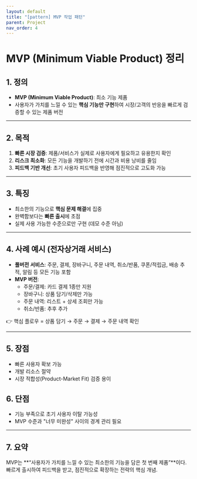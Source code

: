 ```yaml
---
layout: default
title: "[pattern] MVP 작업 패턴"
parent: Project
nav_order: 4
---
```


# MVP (Minimum Viable Product) 정리

## 1. 정의
- **MVP (Minimum Viable Product)**: 최소 기능 제품
- 사용자가 가치를 느낄 수 있는 **핵심 기능만 구현**하여 시장/고객의 반응을 빠르게 검증할 수 있는 제품 버전

---

## 2. 목적
1. **빠른 시장 검증**: 제품/서비스가 실제로 사용자에게 필요하고 유용한지 확인
2. **리스크 최소화**: 모든 기능을 개발하기 전에 시간과 비용 낭비를 줄임
3. **피드백 기반 개선**: 초기 사용자 피드백을 반영해 점진적으로 고도화 가능

---

## 3. 특징
- 최소한의 기능으로 **핵심 문제 해결**에 집중
- 완벽함보다는 **빠른 출시**에 초점
- 실제 사용 가능한 수준으로만 구현 (데모 수준 아님)

---

## 4. 사례 예시 (전자상거래 서비스)
- **풀버전 서비스**: 주문, 결제, 장바구니, 주문 내역, 취소/반품, 쿠폰/적립금, 배송 추적, 알림 등 모든 기능 포함
- **MVP 버전**:
  - 주문/결제: 카드 결제 1종만 지원
  - 장바구니: 상품 담기/삭제만 가능
  - 주문 내역: 리스트 + 상세 조회만 가능
  - 취소/반품: 추후 추가

👉 핵심 플로우 = 상품 담기 → 주문 → 결제 → 주문 내역 확인

---

## 5. 장점
- 빠른 사용자 확보 가능
- 개발 리소스 절약
- 시장 적합성(Product-Market Fit) 검증 용이

## 6. 단점
- 기능 부족으로 초기 사용자 이탈 가능성
- MVP 수준과 "너무 미완성" 사이의 경계 관리 필요

---

## 7. 요약
MVP는 **“사용자가 가치를 느낄 수 있는 최소한의 기능을 담은 첫 번째 제품”**이다.
빠르게 출시하여 피드백을 받고, 점진적으로 확장하는 전략의 핵심 개념.


